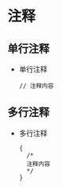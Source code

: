 # 注释

## 单行注释

*   单行注释

    ```react&#x20;jsx
    // 注释内容
    ```

## 多行注释

*   多行注释

    ```react&#x20;jsx
    {
      /*
      注释内容
      */
    }
    ```
